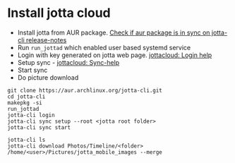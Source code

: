 # Install jotta cloud

- Install jotta from AUR package. [Check if aur package is in sync on jotta-cli release-notes](https://docs.jottacloud.com/en/articles/1461561-release-notes-for-jottacloud-cli) 
- Run `run_jottad` which enabled user based systemd service
- Login with key generated on jotta web page. [jottacloud: Login help](https://docs.jottacloud.com/en/articles/1437248-login-and-basic-use-with-jottacloud-cli) 
- Setup sync - [jottacloud: Sync-help](https://docs.jottacloud.com/en/articles/5859533-using-the-sync-folder-with-jottacloud-cli)
- Start sync
- Do picture download

```
git clone https://aur.archlinux.org/jotta-cli.git
cd jotta-cli
makepkg -si
run_jottad
jotta-cli login
jotta-cli sync setup --root <jotta root folder>
jotta-cli sync start

jotta-cli ls
jotta-cli download Photos/Timeline/<folder> /home/<user>/Pictures/jotta_mobile_images --merge
```

